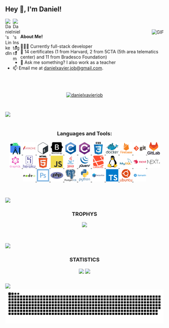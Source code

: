 <h2 title="hehehe"> Hey 👋, I'm Daniel!</h2>
<p>
<a href="https://www.linkedin.com/in/daniel-xavier-579315206">
  <img align="left" alt="Daniel's LinkedIn" width="24px" src="https://img.icons8.com/nolan/96/linkedin.png" />
</a>
<a href="https://www.instagram.com/daniofc_f/">
  <img align="left" alt="Daniel's Instagram" width="24px" src="https://img.icons8.com/nolan/96/instagram-new.png" />
</a>
</p>
<br />
<br />
<img align="right" alt="GIF" src="https://media.giphy.com/media/LmNwrBhejkK9EFP504/giphy.gif" />

**About Me!**

- 👨🏽‍💻 Currently full-stack developer
- 🌱 14 certificates (1 from Harvard, 2 from 5CTA (5th area telematics center) and 11 from Bradesco Foundation)
- 💬 Ask me something? I also work as a teacher
- 📫 Email me at [danielxavier.job@gmail.com](mailto:danielxavier.job@gmail.com).

<br />
<br />

<p align="center">
  <a href="https://www.buymeacoffee.com/danielxavier"> 
    <img align="center" src="https://cdn.buymeacoffee.com/buttons/v2/default-yellow.png" height="45" width="170" alt="danielxavierjob" />
  </a>
</p>

<br />

<img src="https://user-images.githubusercontent.com/73097560/115834477-dbab4500-a447-11eb-908a-139a6edaec5c.gif"><br /><br />

<h3 align="center">Languages and Tools:</h3>

<p align="center"> 
<a href="https://github.com/DanielXavierJob" target="_blank">
  <img
    src="https://raw.githubusercontent.com/devicons/devicon/master/icons/androidstudio/androidstudio-original.svg"
    alt="androidstudio"
    width="40"
    height="40"
  />
</a>
<a href="https://github.com/DanielXavierJob" target="_blank">
  <img
    src="https://raw.githubusercontent.com/devicons/devicon/master/icons/apache/apache-original-wordmark.svg"
    alt="apache"
    width="40"
    height="40"
  />
</a>
<a href="https://github.com/DanielXavierJob" target="_blank">
  <img
    src="https://raw.githubusercontent.com/devicons/devicon/master/icons/bash/bash-original.svg"
    alt="bash"
    width="40"
    height="40"
  />
</a>
<a href="https://github.com/DanielXavierJob" target="_blank">
  <img
    src="https://raw.githubusercontent.com/devicons/devicon/master/icons/bootstrap/bootstrap-plain-wordmark.svg"
    alt="bootstrap"
    width="40"
    height="40"
  />
</a>
<a href="https://github.com/DanielXavierJob" target="_blank">
  <img
    src="https://raw.githubusercontent.com/devicons/devicon/master/icons/c/c-original.svg"
    alt="c"
    width="40"
    height="40"
  />
</a>
<a href="https://github.com/DanielXavierJob" target="_blank">
  <img
    src="https://raw.githubusercontent.com/devicons/devicon/master/icons/csharp/csharp-original.svg"
    alt="csharp"
    width="40"
    height="40"
  />
</a>
<a href="https://github.com/DanielXavierJob" target="_blank">
  <img
    src="https://raw.githubusercontent.com/devicons/devicon/master/icons/css3/css3-original-wordmark.svg"
    alt="css3"
    width="40"
    height="40"
  />
</a>
<a href="https://github.com/DanielXavierJob" target="_blank">
  <img
    src="https://raw.githubusercontent.com/devicons/devicon/master/icons/docker/docker-original-wordmark.svg"
    alt="docker"
    width="40"
    height="40"
  />
</a>
<a href="https://github.com/DanielXavierJob" target="_blank">
  <img
    src="https://raw.githubusercontent.com/devicons/devicon/master/icons/firebase/firebase-plain-wordmark.svg"
    alt="firebase"
    width="40"
    height="40"
  />
</a>
<a href="https://github.com/DanielXavierJob" target="_blank">
  <img
    src="https://raw.githubusercontent.com/devicons/devicon/master/icons/git/git-original-wordmark.svg"
    alt="git"
    width="40"
    height="40"
  />
</a>
<a href="https://github.com/DanielXavierJob" target="_blank">
  <img
    src="https://raw.githubusercontent.com/devicons/devicon/master/icons/gitlab/gitlab-original-wordmark.svg"
    alt="gitlab"
    width="40"
    height="40"
  />
</a>
<a href="https://github.com/DanielXavierJob" target="_blank">
  <img
    src="https://raw.githubusercontent.com/devicons/devicon/master/icons/graphql/graphql-plain-wordmark.svg"
    alt="graphql"
    width="40"
    height="40"
  />
</a>
<a href="https://github.com/DanielXavierJob" target="_blank">
  <img
    src="https://raw.githubusercontent.com/devicons/devicon/master/icons/heroku/heroku-original-wordmark.svg"
    alt="heroku"
    width="40"
    height="40"
  />
</a>
<a href="https://github.com/DanielXavierJob" target="_blank">
  <img
    src="https://raw.githubusercontent.com/devicons/devicon/master/icons/html5/html5-original-wordmark.svg"
    alt="html5"
    width="40"
    height="40"
  />
</a>
<a href="https://github.com/DanielXavierJob" target="_blank">
  <img
    src="https://raw.githubusercontent.com/devicons/devicon/master/icons/javascript/javascript-original.svg"
    alt="javascript"
    width="40"
    height="40"
  />
</a>
<a href="https://github.com/DanielXavierJob" target="_blank">
  <img
    src="https://raw.githubusercontent.com/devicons/devicon/master/icons/java/java-original-wordmark.svg"
    alt="java"
    width="40"
    height="40"
  />
</a>
<a href="https://github.com/DanielXavierJob" target="_blank">
  <img
    src="https://raw.githubusercontent.com/devicons/devicon/master/icons/jquery/jquery-original-wordmark.svg"
    alt="jquery"
    width="40"
    height="40"
  />
</a>
<a href="https://github.com/DanielXavierJob" target="_blank">
  <img
    src="https://raw.githubusercontent.com/devicons/devicon/master/icons/laravel/laravel-plain-wordmark.svg"
    alt="laravel"
    width="40"
    height="40"
  />
</a>
<a href="https://github.com/DanielXavierJob" target="_blank">
  <img
    src="https://raw.githubusercontent.com/devicons/devicon/master/icons/linux/linux-original.svg"
    alt="linux"
    width="40"
    height="40"
  />
</a>
<a href="https://github.com/DanielXavierJob" target="_blank">
  <img
    src="https://raw.githubusercontent.com/devicons/devicon/master/icons/mysql/mysql-original-wordmark.svg"
    alt="mysql"
    width="40"
    height="40"
  />
</a>
<a href="https://github.com/DanielXavierJob" target="_blank">
  <img
    src="https://raw.githubusercontent.com/devicons/devicon/master/icons/nestjs/nestjs-plain-wordmark.svg"
    alt="nestjs"
    width="40"
    height="40"
  />
</a>
<a href="https://github.com/DanielXavierJob" target="_blank">
  <img
    src="https://raw.githubusercontent.com/devicons/devicon/master/icons/nextjs/nextjs-original-wordmark.svg"
    alt="nextjs"
    width="40"
    height="40"
  />
</a>
<a href="https://github.com/DanielXavierJob" target="_blank">
  <img
    src="https://raw.githubusercontent.com/devicons/devicon/master/icons/nodejs/nodejs-original-wordmark.svg"
    alt="nodejs"
    width="40"
    height="40"
  />
</a>
<a href="https://github.com/DanielXavierJob" target="_blank">
  <img
    src="https://raw.githubusercontent.com/devicons/devicon/master/icons/photoshop/photoshop-line.svg"
    alt="photoshop"
    width="40"
    height="40"
  />
</a>
<a href="https://github.com/DanielXavierJob" target="_blank">
  <img
    src="https://raw.githubusercontent.com/devicons/devicon/master/icons/php/php-original.svg"
    alt="php"
    width="40"
    height="40"
  />
</a>
<a href="https://github.com/DanielXavierJob" target="_blank">
  <img
    src="https://raw.githubusercontent.com/devicons/devicon/master/icons/postgresql/postgresql-original-wordmark.svg"
    alt="postgresql"
    width="40"
    height="40"
  />
</a>
<a href="https://github.com/DanielXavierJob" target="_blank">
  <img
    src="https://raw.githubusercontent.com/devicons/devicon/master/icons/python/python-original-wordmark.svg"
    alt="python"
    width="40"
    height="40"
  />
</a>
<a href="https://github.com/DanielXavierJob" target="_blank">
  <img
    src="https://raw.githubusercontent.com/devicons/devicon/master/icons/sequelize/sequelize-original-wordmark.svg"
    alt="sequelize"
    width="40"
    height="40"
  />
</a>
<a href="https://github.com/DanielXavierJob" target="_blank">
  <img
    src="https://raw.githubusercontent.com/devicons/devicon/master/icons/typescript/typescript-original.svg"
    alt="typescript"
    width="40"
    height="40"
  />
</a>
<a href="https://github.com/DanielXavierJob" target="_blank">
  <img
    src="https://raw.githubusercontent.com/devicons/devicon/master/icons/ubuntu/ubuntu-plain-wordmark.svg"
    alt="ubuntu"
    width="40"
    height="40"
  />
</a>
<a href="https://github.com/DanielXavierJob" target="_blank">
  <img
    src="https://raw.githubusercontent.com/devicons/devicon/master/icons/xamarin/xamarin-original-wordmark.svg"
    alt="xamarin"
    width="40"
    height="40"
  />
</a>

</p>

<br />
<br />
<img src="https://user-images.githubusercontent.com/73097560/115834477-dbab4500-a447-11eb-908a-139a6edaec5c.gif">

<h3 align="center">TROPHYS</h3>

<p align="center">
  <img src="https://github-profile-trophy.vercel.app/?username=DanielXavierJob&no-bg=true&no-frame=true&theme=juicyfresh" /> 
</p>

<br />
<br />
<img src="https://user-images.githubusercontent.com/73097560/115834477-dbab4500-a447-11eb-908a-139a6edaec5c.gif">
<h3 align="center">STATISTICS</h3>
<p align="center">
    <img align="center" height="150px"  src="https://github-readme-stats.vercel.app/api?username=DanielXavierJob&show_icons=true&hide_border=true&title_color=94b4a4&amp&icon_color=FFFFFF&amp&text_color=FFFFFF&amp&bg_color=000000&count_private=true&include_all_commits=true"/>
    <img align="center" height="150px" src="https://github-readme-stats.vercel.app/api/top-langs/?username=DanielXavierJob&text_color=FFFFFF&bg_color=000000&title_color=94b4a4&langs_count=15&layout=compact&hide_border=true" />
</p>
</details>
<br />
<img src="https://user-images.githubusercontent.com/73097560/115834477-dbab4500-a447-11eb-908a-139a6edaec5c.gif">


<div align="center">
  <img  src="https://github.com/1999AZZAR/1999AZZAR/blob/main/resources/img/grid-snake.svg"
       alt="snake" />
</div>
